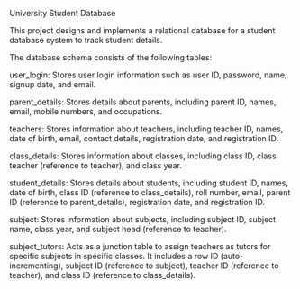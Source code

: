 University Student Database


This project designs and implements a relational database for a student database system to track student details.

The database schema consists of the following tables:

user_login: Stores user login information such as user ID, password, name, signup date, and email.

parent_details: Stores details about parents, including parent ID, names, email, mobile numbers, and occupations.

teachers: Stores information about teachers, including teacher ID, names, date of birth, email, contact details, registration date, and registration ID.

class_details: Stores information about classes, including class ID, class teacher (reference to teacher), and class year.

student_details: Stores details about students, including student ID, names, date of birth, class ID (reference to class_details), roll number, email, parent ID (reference to parent_details), registration date, and registration ID.

subject: Stores information about subjects, including subject ID, subject name, class year, and subject head (reference to teacher).

subject_tutors: Acts as a junction table to assign teachers as tutors for specific subjects in specific classes. It includes a row ID (auto-incrementing), subject ID (reference to subject), teacher ID (reference to teacher), and class ID (reference to class_details).
